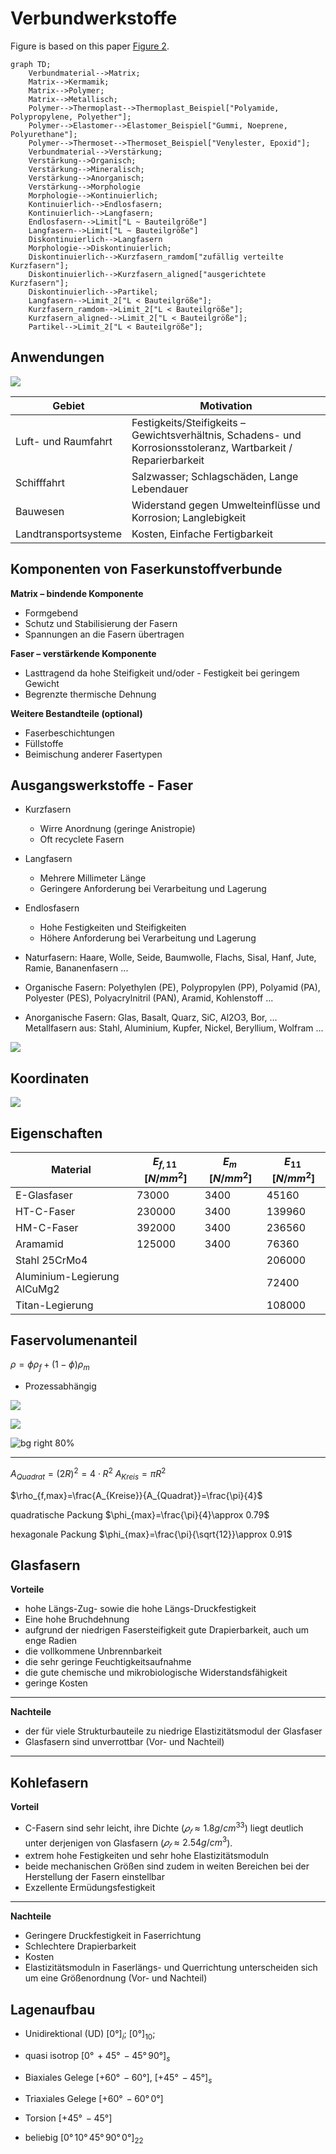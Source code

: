 # Verbundwerkstoffe

Figure is based on this paper [Figure 2](https://doi.org/10.3390/jcs8040126).


```mermaid
graph TD;
    Verbundmaterial-->Matrix;
    Matrix-->Kermamik;
    Matrix-->Polymer;
    Matrix-->Metallisch;
    Polymer-->Thermoplast-->Thermoplast_Beispiel["Polyamide, Polypropylene, Polyether"];
    Polymer-->Elastomer-->Elastomer_Beispiel["Gummi, Noeprene, Polyurethane"];
    Polymer-->Thermoset-->Thermoset_Beispiel["Venylester, Epoxid"];
    Verbundmaterial-->Verstärkung;
    Verstärkung-->Organisch;
    Verstärkung-->Mineralisch;
    Verstärkung-->Anorganisch;
    Verstärkung-->Morphologie
    Morphologie-->Kontinuierlich;
    Kontinuierlich-->Endlosfasern;
    Kontinuierlich-->Langfasern;
    Endlosfasern-->Limit["L ~ Bauteilgröße"]
    Langfasern-->Limit["L ~ Bauteilgröße"]
    Diskontinuierlich-->Langfasern
    Morphologie-->Diskontinuierlich;
    Diskontinuierlich-->Kurzfasern_ramdom["zufällig verteilte Kurzfasern"];
    Diskontinuierlich-->Kurzfasern_aligned["ausgerichtete Kurzfasern"];
    Diskontinuierlich-->Partikel;
    Langfasern-->Limit_2["L < Bauteilgröße"];
    Kurzfasern_ramdom-->Limit_2["L < Bauteilgröße"];
    Kurzfasern_aligned-->Limit_2["L < Bauteilgröße"];
    Partikel-->Limit_2["L < Bauteilgröße"];
```

## Anwendungen

![](../../Figures/FaserverbundBeispiele.png)

| Gebiet  | Motivation | 
|---|---|
| Luft- und Raumfahrt  | Festigkeits/Steifigkeits – Gewichtsverhältnis, Schadens- und  Korrosionsstoleranz, Wartbarkeit / Reparierbarkeit | 
| Schifffahrt  | Salzwasser; Schlagschäden, Lange Lebendauer | 
| Bauwesen  | Widerstand gegen Umwelteinflüsse und Korrosion; Langlebigkeit | 
|Landtransportsysteme | Kosten, Einfache Fertigbarkeit | 

## Komponenten von Faserkunstoffverbunde 
**Matrix – bindende Komponente**
- Formgebend
- Schutz und Stabilisierung der Fasern
- Spannungen an die Fasern übertragen

**Faser – verstärkende Komponente**
- Lasttragend da hohe Steifigkeit und/oder - Festigkeit bei geringem Gewicht
- Begrenzte thermische Dehnung

**Weitere Bestandteile (optional)**
- Faserbeschichtungen
- Füllstoffe
- Beimischung anderer Fasertypen

## Ausgangswerkstoffe - Faser

- Kurzfasern
    - Wirre Anordnung (geringe Anistropie)
    - Oft recyclete Fasern
- Langfasern
    - Mehrere Millimeter Länge
    - Geringere Anforderung bei Verarbeitung und Lagerung
- Endlosfasern
    - Hohe Festigkeiten und Steifigkeiten
    - Höhere Anforderung bei Verarbeitung und Lagerung


- Naturfasern: Haare, Wolle, Seide, Baumwolle, Flachs, Sisal, Hanf, Jute, Ramie, Bananenfasern ...
- Organische Fasern: Polyethylen (PE), Polypropylen (PP), Polyamid (PA), Polyester (PES), Polyacrylnitril (PAN), Aramid, Kohlenstoff ...
- Anorganische Fasern: Glas, Basalt, Quarz, SiC, Al2O3, Bor, ...
Metallfasern aus: Stahl, Aluminium, Kupfer, Nickel, Beryllium, Wolfram ... 

![](../../Figures/faser_zoom.png)

## Koordinaten
![](../../Figures/koordinaten.png)

## Eigenschaften

| Material | $E_{f,11}\,[N/mm^2]$ | $E_{m}\,[N/mm^2]$ | $E_{11}\,[N/mm^2]$ |
|---|---|---|---|
E-Glasfaser | 73000 | 3400 | 45160  | 
HT-C-Faser | 230000 | 3400 | 139960 |
HM-C-Faser | 392000 | 3400 | 236560 |
Aramamid   | 125000 |3400 | 76360 |
Stahl 25CrMo4 | | | 206000|
Aluminium-Legierung AlCuMg2 | | | 72400|
Titan-Legierung | | | 108000|

## Faservolumenanteil
$\rho = \phi\rho_f+(1-\phi)\rho_m$
- Prozessabhängig

![](../../Figures/quadratisch.svg)

![](../../Figures/hexagonal.svg)

![bg right 80% ](../../Figures/faser_mikrostruktur.png)

---

$A_{Quadrat} = (2R)^2 = 4\cdot R^2$
$A_{Kreis} = \pi R^2$

$\rho_{f,max}=\frac{A_{Kreise}}{A_{Quadrat}}=\frac{\pi}{4}$

quadratische Packung
$\phi_{max}=\frac{\pi}{4}\approx 0.79$

hexagonale Packung
$\phi_{max}=\frac{\pi}{\sqrt{12}}\approx 0.91$

## Glasfasern

**Vorteile**
- hohe Längs-Zug- sowie die hohe Längs-Druckfestigkeit
- Eine hohe Bruchdehnung
- aufgrund der niedrigen Fasersteifigkeit gute Drapierbarkeit, auch um enge Radien
- die vollkommene Unbrennbarkeit
- die sehr geringe Feuchtigkeitsaufnahme
- die gute chemische und mikrobiologische Widerstandsfähigkeit
- geringe Kosten
---

**Nachteile**
- der für viele Strukturbauteile zu niedrige Elastizitätsmodul der Glasfaser
- Glasfasern sind unverrottbar (Vor- und Nachteil)

---

## Kohlefasern
**Vorteil**
- C-Fasern sind sehr leicht, ihre Dichte ($𝜌_𝑓 ≈ 1.8 g/cm^33$) liegt deutlich unter derjenigen von Glasfasern ($𝜌_𝑓 ≈ 2.54 g/cm^3$). 
- extrem hohe Festigkeiten und sehr hohe Elastizitätsmoduln
- beide mechanischen Größen sind zudem in weiten Bereichen bei der Herstellung der Fasern einstellbar
- Exzellente Ermüdungsfestigkeit

---

**Nachteile**
- Geringere Druckfestigkeit in Faserrichtung
- Schlechtere Drapierbarkeit
- Kosten
- Elastizitätsmoduln in Faserlängs- und Querrichtung unterscheiden sich um eine Größenordnung (Vor- und Nachteil)


## Lagenaufbau

- Unidirektional (UD) $[0°]_i$; $[0°]_{10}$;

- quasi isotrop $[0°\,+45°\,-45°\,90°]_s$

- Biaxiales Gelege $[+60°\,-60°]$, $[+45°\,-45°]_s$

- Triaxiales Gelege $[+60°\,-60°\,0°]$

- Torsion  $[+45°\,-45°]$

- beliebig  $[0°\,10°\,45°\,90°\,0°]_{22}$
